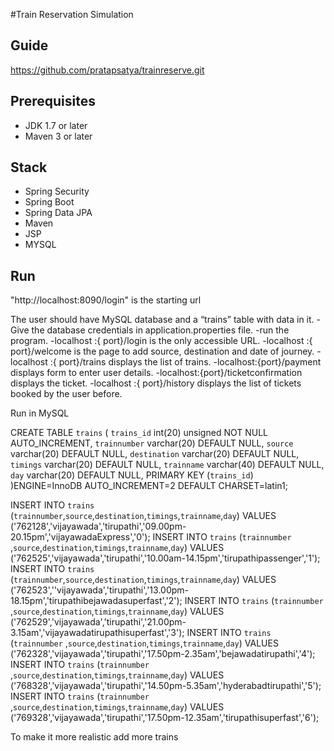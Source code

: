 #Train Reservation Simulation

## Guide
https://github.com/pratapsatya/trainreserve.git
## Prerequisites
- JDK 1.7 or later
- Maven 3 or later

## Stack
- Spring Security
- Spring Boot
- Spring Data JPA
- Maven
- JSP
- MYSQL

## Run
"http://localhost:8090/login" is the starting url

The user should have MySQL database and a “trains” table with data in it.
-Give the database credentials in application.properties file.
-run the program.
-localhost :{ port}/login is the only accessible URL.
-localhost :{ port}/welcome is the page to add source, destination and date of journey.
-localhost :{ port}/trains displays the list of trains.
-localhost:{port}/payment displays form to enter user details.
-localhost:{port}/ticketconfirmation displays the ticket.
-localhost :{ port}/history displays the list of tickets booked by the user before. 



Run in MySQL

CREATE TABLE `trains` (
`trains_id` int(20) unsigned NOT NULL AUTO_INCREMENT,
`trainnumber` varchar(20) DEFAULT NULL,
`source` varchar(20) DEFAULT NULL,
`destination` varchar(20) DEFAULT NULL,
`timings` varchar(20) DEFAULT NULL,
`trainname` varchar(40) DEFAULT NULL,
`day` varchar(20) DEFAULT NULL,
PRIMARY KEY (`trains_id`)
)ENGINE=InnoDB AUTO_INCREMENT=2 DEFAULT CHARSET=latin1;


INSERT INTO `trains` (`trainnumber`,`source`,`destination`,`timings`,`trainname`,`day`)
VALUES
('762128','vijayawada','tirupathi','09.00pm-20.15pm','vijayawadaExpress','0');
INSERT INTO `trains` (`trainnumber` ,`source`,`destination`,`timings`,`trainname`,`day`)
VALUES
('762525','vijayawada','tirupathi','10.00am-14.15pm','tirupathipassenger','1');
INSERT INTO `trains` (`trainnumber`,`source`,`destination`,`timings`,`trainname`,`day`)
VALUES
('762523',''vijayawada','tirupathi','13.00pm-18.15pm','tirupathibejawadasuperfast','2');
INSERT INTO `trains` (`trainnumber` ,`source`,`destination`,`timings`,`trainname`,`day`)
VALUES
('762529','vijayawada','tirupathi','21.00pm-3.15am','vijayawadatirupathisuperfast','3');
INSERT INTO `trains` (`trainnumber` ,`source`,`destination`,`timings`,`trainname`,`day`)
VALUES
('762328','vijayawada','tirupathi','17.50pm-2.35am','bejawadatirupathi','4');
INSERT INTO `trains` (`trainnumber` ,`source`,`destination`,`timings`,`trainname`,`day`)
VALUES
('768328','vijayawada','tirupathi','14.50pm-5.35am','hyderabadtirupathi','5');
INSERT INTO `trains` (`trainnumber` ,`source`,`destination`,`timings`,`trainname`,`day`)
VALUES
('769328','vijayawada','tirupathi','17.50pm-12.35am','tirupathisuperfast','6');




To make it more realistic add more trains
